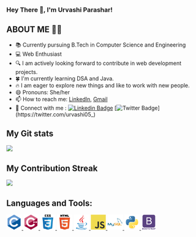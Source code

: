 
### Hey There 👋, I'm Urvashi Parashar!

## ABOUT ME 💁‍♀️
- 📚 Currently pursuing B.Tech in Computer Science and Engineering 
- 💻 Web Enthusiast
- 🔍 I am actively looking forward to contribute in web development projects.
- 🍀 I'm currently learning DSA and Java.
- 🔥 I am eager to explore new things and like to work with new people.
- 😄 Pronouns: She/her
- 📫 How to reach me: [Linkedln](https://www.linkedin.com/in/urvashi-parashar-a863b51aa/), [Gmail](urvashiparashar2001@gmail.com)
- 🤝 Connect with me : [![Linkedin Badge](https://img.shields.io/badge/-urvashiparashar-purple?style=plastic-square&logo=Linkedin&logoColor=white&link=https://www.linkedin.com/in/urvashi-parashar-a863b51aa/)](https://www.linkedin.com/in/urvashi-parashar-a863b51aa/) [![Twitter Badge](https://img.shields.io/badge/-urvashi05_-purple?style=plastic-square&logo=twitter&logoColor=white&link=https://twitter.com/urvashi05_)](https://twitter.com/urvashi05_)

<h2>My Git stats</h2>
<img src="https://github-readme-stats.vercel.app/api?username=urvashiparashar&&show_icons=true&count_private=true&theme=radical"/>
<h2>My Contribution Streak</h2>
<img src="https://github-readme-streak-stats.herokuapp.com/?user=urvashiparashar&theme=radical"/>



<h2>Languages and Tools:</h2>
<p align="left"> 
<a href="https://www.cprogramming.com/" target="_blank"> <img src="https://raw.githubusercontent.com/devicons/devicon/master/icons/c/c-original.svg" alt="c" width="40" height="40"/> </a>
<a href="https://www.w3schools.com/cpp/" target="_blank"> <img src="https://raw.githubusercontent.com/devicons/devicon/master/icons/cplusplus/cplusplus-original.svg" alt="cplusplus" width="40" height="40"/> </a> <a href="https://www.w3schools.com/css/" target="_blank"> <img src="https://raw.githubusercontent.com/devicons/devicon/master/icons/css3/css3-original-wordmark.svg" alt="css3" width="40" height="40"/> </a><a href="https://www.w3.org/html/" target="_blank"> <img src="https://raw.githubusercontent.com/devicons/devicon/master/icons/html5/html5-original-wordmark.svg" alt="html5" width="40" height="40"/> </a> <a href="https://www.java.com" target="_blank"> <img src="https://raw.githubusercontent.com/devicons/devicon/master/icons/java/java-original.svg" alt="java" width="40" height="40"/> </a> <a href="https://developer.mozilla.org/en-US/docs/Web/JavaScript" target="_blank"> <img src="https://raw.githubusercontent.com/devicons/devicon/master/icons/javascript/javascript-original.svg" alt="javascript" width="40" height="40"/> </a> <a href="https://www.mysql.com/" target="_blank"> <img src="https://raw.githubusercontent.com/devicons/devicon/master/icons/mysql/mysql-original-wordmark.svg" alt="mysql" width="40" height="40"/> </a><a href="https://www.python.org" target="_blank"> <img src="https://raw.githubusercontent.com/devicons/devicon/master/icons/python/python-original.svg" alt="python" width="40" height="40"/> </a> <a href="https://getbootstrap.com" target="_blank"> <img src="https://raw.githubusercontent.com/devicons/devicon/master/icons/bootstrap/bootstrap-plain-wordmark.svg" alt="bootstrap" width="40" height="40"/> </a> 
</p>


<!--
**urvashiparashar/urvashiparashar** is a ✨ _special_ ✨ repository because its `README.md` (this file) appears on your GitHub profile.

Here are some ideas to get you started:

- 🔭 I’m currently working on ...
- 🌱 I’m currently learning ...
- 👯 I’m looking to collaborate on ...
- 🤔 I’m looking for help with ...
- 💬 Ask me about ...
- 📫 How to reach me: ...
- 😄 Pronouns: ...
- ⚡ Fun fact: ...
-->
